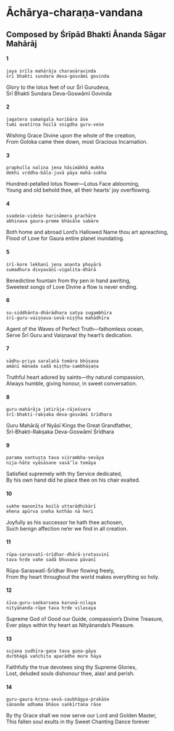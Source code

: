 # Āchārya-charaṇa-vandana

## Composed by Śrīpād Bhakti Ānanda Sāgar Mahārāj

#### 1

    jaya śrīla mahārāja charaṇāravinda
    śrī bhakti sundara deva-gosvāmī govinda

Glory to the lotus feet of our Śrī Gurudeva,\
Śrī Bhakti Sundara Deva-Goswāmī Govinda

#### 2

    jagatera sumaṅgala koribāra āśe
    tumi avatīrṇa hoilā snigdha guru-veśe

Wishing Grace Divine upon the whole of the creation,\
From Goloka came thee down, most Gracious Incarnation.

#### 3

    praphulla nalina jena hāsimākhā mukha
    dekhi vṛddha-bāla-juvā pāya mahā-sukha

Hundred-petalled lotus flower—Lotus Face ablooming,\
Young and old behold thee, all their hearts’ joy overflowing.

#### 4

    svadeśe-videśe harināmera prachāre
    abhinava gaura-preme bhāsāle sabāre

Both home and abroad Lord’s Hallowed Name thou art apreaching,\
Flood of Love for Gaura entire planet inundating.

#### 5

    śrī-kore lekhanī jena ananta phoyārā
    sumadhura divyavāṇī-vigalita-dhārā

Benedictine fountain from thy pen in hand awriting,\
Sweetest songs of Love Divine a flow is never ending.

#### 6

    su-siddhānta-dhārādhara satya sugambhīra
    śrī-guru-vaiṣṇava-sevā-niṣṭha mahādhīra

Agent of the Waves of Perfect Truth—fathomless ocean,\
Serve Śrī Guru and Vaiṣṇava! thy heart’s dedication.

#### 7

    sādhu-priya saralatā tomāra bhūṣaṇa
    amānī mānada sadā miṣṭha-sambhāṣaṇa

Truthful heart adored by saints—thy natural compassion,\
Always humble, giving honour, in sweet conversation.

#### 8

    guru-mahārāja jatirāja-rājeśvara
    śrī-bhakti-rakṣaka deva-gosvāmī śrīdhara

Guru Mahārāj of Nyāsī Kings the Great Grandfather,\
Śrī-Bhakti-Rakṣaka Deva-Goswāmī Śrīdhara

#### 9

    parama sontuṣṭa tava viśrambha-sevāya
    nija-hāte vyāsāsane vasā’la tomāya

Satisfied supremely with thy Service dedicated,\
By his own hand did he place thee on his chair exalted.

#### 10

    sukhe manonīta koilā uttarādhikārī
    ehena apūrva sneha kothāo nā heri

Joyfully as his successor he hath thee achosen,\
Such benign affection ne’er we find in all creation.

#### 11

    rūpa-sarasvatī-śrīdhar-dhārā-srotasvinī
    tava hṛde vahe sadā bhuvana pāvanī

Rūpa-Saraswatī-Śrīdhar River flowing freely,\
From thy heart throughout the world makes everything so holy.

#### 12

    śīva-guru-saṅkarṣaṇa karuṇā-nilaya
    nityānanda-rūpe tava hṛde vilasaya

Supreme God of Good our Guide, compassion’s Divine Treasure,\
Ever plays within thy heart as Nityānanda’s Pleasure.

#### 13

    sujana sudhīra-gaṇa tava guṇa-gāya
    durbhāgā vañchita aparādhe more hāya

Faithfully the true devotees sing thy Supreme Glories,\
Lost, deluded souls dishonour thee, alas! and perish.

#### 14

    guru-gaura-kṛṣṇa-sevā-saubhāgya-prakāśe
    sānande adhama bhāse saṅkīrtana rāse

By thy Grace shall we now serve our Lord and Golden Master,\
This fallen soul exults in thy Sweet Chanting Dance forever

